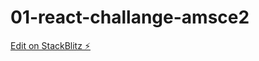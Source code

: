 # 01-react-challange-amsce2

[Edit on StackBlitz ⚡️](https://stackblitz.com/edit/01-react-challange-amsce2)